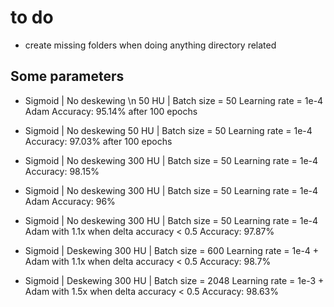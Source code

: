 # to do
- create missing folders when doing anything directory related

## Some parameters
- Sigmoid | No deskewing \n
    50 HU | Batch size = 50
    Learning rate = 1e-4 Adam
    Accuracy: 95.14% after 100 epochs

- Sigmoid | No deskewing
    50 HU | Batch size = 50
    Learning rate = 1e-4
    Accuracy: 97.03% after 100 epochs

- Sigmoid | No deskewing
  300 HU | Batch size = 50
  Learning rate = 1e-4
  Accuracy: 98.15%

- Sigmoid | No deskewing
    300 HU | Batch size = 50
    Learning rate = 1e-4 Adam
    Accuracy: 96%

- Sigmoid | No deskewing
    300 HU | Batch size = 50
    Learning rate = 1e-4 Adam with 1.1x when delta accuracy < 0.5
    Accuracy: 97.87%

- Sigmoid | Deskewing
    300 HU | Batch size = 600
    Learning rate = 1e-4 + Adam with 1.1x when delta accuracy < 0.5
    Accuracy: 98.7%

- Sigmoid | Deskewing
    300 HU | Batch size = 2048
    Learning rate = 1e-3 + Adam with 1.5x when delta accuracy < 0.5
    Accuracy: 98.63% 
